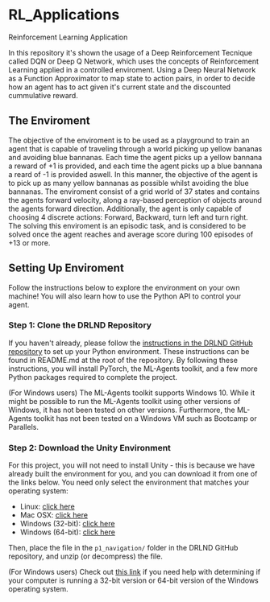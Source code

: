 # RL_Applications
Reinforcement Learning Application

In this repository it's shown the usage of a Deep Reinforcement Tecnique called DQN or Deep Q Network, which uses the concepts of Reinforcement Learning applied in a controlled enviroment. Using a Deep Neural Network as a Function Approximator to map state to action pairs, in order to decide how an agent has to act given it's current state and the discounted cummulative reward.

## The Enviroment
The objective of the enviroment is to be used as a playground to train an agent that is capable of traveling through a world picking up yellow bananas and avoiding blue bannanas. Each time the agent picks up a yellow bannana a reward of +1 is provided, and each time the agent picks up a blue bannana a reard of -1 is provided aswell. In this manner, the objective of the agent is to pick up as many yellow bannanas as possible whilst avoiding the blue bannanas.
The enviroment consist of a grid world of 37 states and contains the agents forward velocity, along a ray-based perception of objects around the agents forward direction. Additionally, the agent is only capable of choosing 4 discrete actions: Forward, Backward, turn left and turn right.
The solving this enviroment is an episodic task, and is considered to be solved once the agent reaches and average score during 100 episodes of +13 or more.

## Setting Up Enviroment
Follow the instructions below to explore the environment on your own machine! You will also learn how to use the Python API to control your agent.

### Step 1: Clone the DRLND Repository
If you haven't already, please follow the [instructions in the DRLND GitHub repository](https://github.com/udacity/deep-reinforcement-learning#dependencies) to set up your Python environment. These instructions can be found in README.md at the root of the repository. By following these instructions, you will install PyTorch, the ML-Agents toolkit, and a few more Python packages required to complete the project.

(For Windows users) The ML-Agents toolkit supports Windows 10. While it might be possible to run the ML-Agents toolkit using other versions of Windows, it has not been tested on other versions. Furthermore, the ML-Agents toolkit has not been tested on a Windows VM such as Bootcamp or Parallels.

### Step 2: Download the Unity Environment
For this project, you will not need to install Unity - this is because we have already built the environment for you, and you can download it from one of the links below. You need only select the environment that matches your operating system:

* Linux: [click here](https://s3-us-west-1.amazonaws.com/udacity-drlnd/P1/Banana/Banana_Linux.zip)
* Mac OSX: [click here](https://s3-us-west-1.amazonaws.com/udacity-drlnd/P1/Banana/Banana.app.zip)
* Windows (32-bit): [click here](https://s3-us-west-1.amazonaws.com/udacity-drlnd/P1/Banana/Banana_Windows_x86.zip)
* Windows (64-bit): [click here](https://s3-us-west-1.amazonaws.com/udacity-drlnd/P1/Banana/Banana_Windows_x86_64.zip)

Then, place the file in the ```p1_navigation/``` folder in the DRLND GitHub repository, and unzip (or decompress) the file.

(For Windows users) Check out [this link](https://support.microsoft.com/en-us/help/827218/how-to-determine-whether-a-computer-is-running-a-32-bit-version-or-64) if you need help with determining if your computer is running a 32-bit version or 64-bit version of the Windows operating system.






